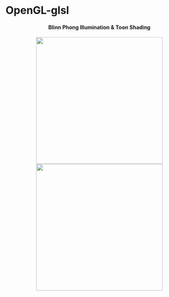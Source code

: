 OpenGL-glsl
===========
 <div style="text-align:center"><h4>Blinn Phong Illumination & Toon Shading</h4><img src ="https://lh3.googleusercontent.com/-9BHnPKzOb5g/VIIscdPKo7I/AAAAAAAAAPw/u_vb34_pF_A/w1031-h823-no/2.png"  height=340px />
<img src ="https://lh5.googleusercontent.com/-JL0e6yXz7Sw/VIIscYvAIKI/AAAAAAAAAP0/TkItlJ6iCwk/w1031-h823-no/2.png" height=340px/></div>
